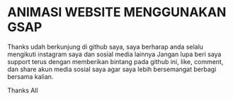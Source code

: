 # ANIMASI WEBSITE MENGGUNAKAN GSAP

Thanks udah berkunjung di github saya, saya berharap anda selalu mengikuti instagram saya dan sosial media lainnya
Jangan lupa beri saya support terus dengan memberikan bintang pada github ini, like, comment, dan share akun media sosial saya agar saya lebih bersemangat berbagi bersama kalian.

Thanks All
